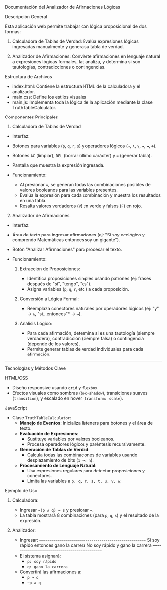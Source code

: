 Documentación del Analizador de Afirmaciones Lógicas

Descripción General

Esta aplicación web permite trabajar con lógica proposicional de dos formas:
1. Calculadora de Tablas de Verdad: Evalúa expresiones lógicas ingresadas manualmente y genera su tabla de verdad.

2. Analizador de Afirmaciones: Convierte afirmaciones en lenguaje natural a expresiones lógicas formales, las analiza, y determina si son tautologías, contradicciones o contingencias.

Estructura de Archivos

- index.html: Contiene la estructura HTML de la calculadora y el analizador.
- main.css: Define los estilos visuales 
- main.js: Implementa toda la lógica de la aplicación mediante la clase TruthTableCalculator.


Componentes Principales

 1. Calculadora de Tablas de Verdad
  - Interfaz:
  - Botones para variables (`p`, `q`, `r`, `s`) y operadores lógicos (`~`, `∧`, `∨`, `→`, `↔`, `⊕`).
  - Botones `AC` (limpiar), `DEL` (borrar último carácter) y `=` (generar tabla).
  - Pantalla que muestra la expresión ingresada.

- Funcionamiento:
  - Al presionar `=`, se generan todas las combinaciones posibles de valores booleanos para las variables presentes.
  - Evalúa la expresión para cada combinación y muestra los resultados en una tabla.
  - Resalta valores verdaderos (`V`) en verde y falsos (`F`) en rojo.

 2. Analizador de Afirmaciones
   - Interfaz:
  - Área de texto para ingresar afirmaciones (ej: "Si soy ecológico y comprendo       Matemáticas entonces soy un gigante").
  - Botón  "Analizar Afirmaciones" para procesar el texto.

- Funcionamiento:
  1. Extracción de Proposiciones:
     - Identifica proposiciones simples usando patrones (ej: frases después de "si", "tengo", "es").
     - Asigna variables (`p`, `q`, `r`, etc.) a cada proposición.

  2. Conversión a Lógica Formal:
     - Reemplaza conectores naturales por operadores lógicos (ej: "y" → `∧`, "si...entonces"* → `→`).
  3. Análisis Lógico:
     - Para cada afirmación, determina si es una tautología (siempre verdadera), contradicción (siempre falsa) o contingencia (depende de los valores).
     - Permite generar tablas de verdad individuales para cada afirmación.

---

Tecnologías y Métodos Clave

HTML/CSS
- Diseño responsive usando `grid` y `flexbox`.
- Efectos visuales como sombras (`box-shadow`), transiciones suaves (`transition`), y escalado en hover (`transform: scale`).

JavaScript
- Clase `TruthTableCalculator`:
  - **Manejo de Eventos**: Inicializa listeners para botones y el área de texto.
  - **Evaluación de Expresiones**:
    - Sustituye variables por valores booleanos.
    - Procesa operadores lógicos y paréntesis recursivamente.
  - **Generación de Tablas de Verdad**:
    - Calcula todas las combinaciones de variables usando desplazamiento de bits (`1 << n`).
  - **Procesamiento de Lenguaje Natural**:
    - Usa expresiones regulares para detectar proposiciones y conectores.
    - Limita las variables a `p, q, r, s, t, u, v, w`.


 Ejemplo de Uso
1. Calculadora:
   - Ingresar `~(p ∧ q) → s` y presionar `=`.
   - La tabla mostrará 8 combinaciones (para `p`, `q`, `s`) y el resultado de la expresión.

2. Analizador:
   - Ingresar:
     —---------------------------------------------------
     Si soy rápido entonces gano la carrera
     No soy rápido y gano la carrera
     —-------------------------------------------
   - El sistema asignará:
     - `p: soy rápido`
     - `q: gano la carrera`
   - Convertirá las afirmaciones a:
     - `p → q`
     - `~p ∧ q`
